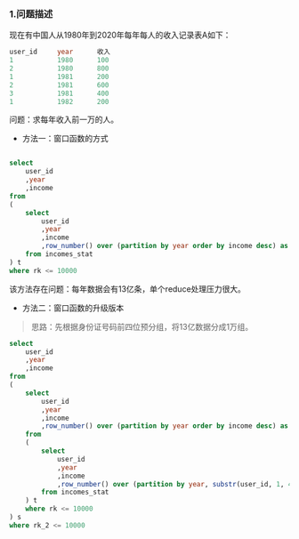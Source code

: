 ### 1.问题描述
现在有中国人从1980年到2020年每年每人的收入记录表A如下：
```sql
user_id     year      收入            
1           1980      100
2           1980      800
1           1981      200
2           1981      600
3           1981      400
1           1982      200
```
问题：求每年收入前一万的人。

* 方法一：窗口函数的方式

```sql

select
    user_id
    ,year
    ,income
from
(
    select 
        user_id
        ,year
        ,income
        ,row_number() over (partition by year order by income desc) as rk
    from incomes_stat
) t
where rk <= 10000

```

该方法存在问题：每年数据会有13亿条，单个reduce处理压力很大。

* 方法二：窗口函数的升级版本
> 思路：先根据身份证号码前四位预分组，将13亿数据分成1万组。

```sql
select
    user_id
    ,year
    ,income
from
(
    select
        user_id
        ,year
        ,income
        ,row_number() over (partition by year order by income desc) as rk_2
    from
    (
        select 
            user_id
            ,year
            ,income
            ,row_number() over (partition by year, substr(user_id, 1, 4) order by income desc) as rk
        from incomes_stat
    ) t
    where rk <= 10000
) s 
where rk_2 <= 10000
```
